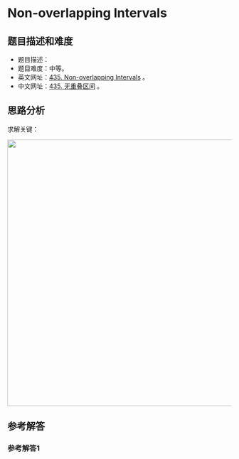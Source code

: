 # Non-overlapping Intervals

## 题目描述和难度
+ 题目描述：
+ 题目难度：中等。
+ 英文网址：[435. Non-overlapping Intervals](https://leetcode.com/problems/non-overlapping-intervals/description/)  。
+ 中文网址：[435. 无重叠区间](https://leetcode-cn.com/problems/non-overlapping-intervals/description/)  。
## 思路分析
求解关键：

<img src="https://liweiwei1419.github.io/images/leetcode-solution/" width="600">

## 参考解答
### 参考解答1

```java

```